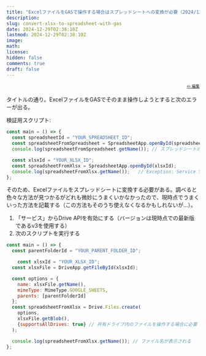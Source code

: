 ```yaml
---
title: "ExcelファイルをGASで操作する場合はスプレッドシートへの変換が必要（2024/12/29時点）"
description: 
slug: convert-xlsx-to-spreadsheet-with-gas
date: 2024-12-29T02:38:10Z
lastmod: 2024-12-29T02:38:10Z
image: 
math: 
license: 
hidden: false
comments: true
draft: false
---
```


<font size="1" align="right">

[✏️ 編集](https://github.com/yamamoto-yuta/yamamoto-yuta.github.io/blob/main/content/post/convert-xlsx-to-spreadsheet-with-gas/index.md)

</font>

タイトルの通り。ExcelファイルをGASでそのまま操作しようとすると次のエラーが出る。

検証用スクリプト:

```javascript
const main = () => {
  const spreadsheetId = "YOUR_SPREADSHEET_ID";
  const spreadsheetFromSpreadsheet = SpreadsheetApp.openById(spreadsheetId);
  console.log(spreadsheetFromSpreadsheet.getName()); // スプレッドシートのファイル名が出力される

  const xlsxId = "YOUR_XLSX_ID";
  const spreadsheetFromXlsx = SpreadsheetApp.openById(xlsxId);
  console.log(spreadsheetFromXlsx.getName());   // Exception: Service Spreadsheets failed while accessing document with id 1RgRpia4esAR9xXsoxs5xDZRlySzvGpsW.
};
```

そのため、Excelファイルをスプレッドシートに変換する必要がある。調べると色々な方法が見つかるがどれも微妙にうまくいかなかったので、現時点でうまくいった方法を記載する（この方法もそのうち使えなくなるかもしれないが…）。

1. 「サービス」からDrive APIを有効にする（バージョンは現時点での最新版であるv3を使用する）
2. 次のスクリプトを実行する

```javascript
const main = () => {
  const parentFolderId = "YOUR_PARENT_FOLDER_ID";

    const xlsxId = "YOUR_XLSX_ID";
  const xlsxFile = DriveApp.getFileById(xlsxId);

  const options = {
    name: xlsxFile.getName(),
    mimeType: MimeType.GOOGLE_SHEETS,
    parents: [parentFolderId]
  };
  const spreadsheetFromXlsx = Drive.Files.create(
    options, 
    xlsxFile.getBlob(), 
    {supportsAllDrives: true} // 共有ドライブ内のファイルを操作する場合に必要 ref: https://developers.google.com/drive/api/guides/enable-shareddrives?hl=ja
  );

  console.log(spreadsheetFromXlsx.getName()); // ファイル名が表示される
};
```